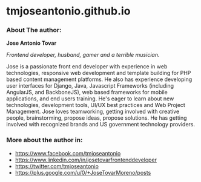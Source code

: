 # tmjoseantonio.github.io

### About The author:
**Jose Antonio Tovar**

*Frontend developer, husband, gamer and a terrible musician.*

Jose is a passionate front end developer with experience in web technologies, responsive web development and template building for PHP based content management platforms. He also has experience developing user interfaces for Django, Java, Javascript Frameworks (including AngularJS, and BackboneJS), web based frameworks for mobile applications, and end users training. He's eager to learn about new technologies, development tools, UI/UX best practices and Web Project Management. Jose loves teamworking, getting involved with creative people, brainstorming, propose ideas, propose solutions.
He has getting involved with recognized brands and US government technology providers. 

### More about the author in:
- https://www.facebook.com/tmjoseantonio
- https://www.linkedin.com/in/josetovarfrontenddeveloper
- https://twitter.com/tmjoseantonio
- https://plus.google.com/u/0/+JoseTovarMoreno/posts

